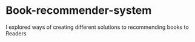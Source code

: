 # Book-recommender-system
I explored ways of creating different solutions to recommending books to Readers
